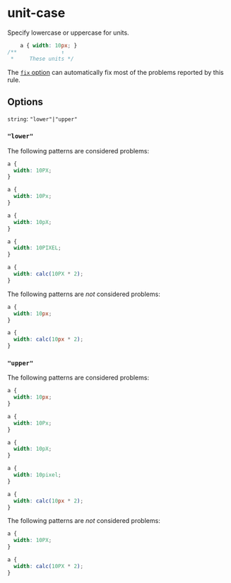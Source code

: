 # unit-case

Specify lowercase or uppercase for units.

```css
    a { width: 10px; }
/**              ↑
 *     These units */
```

The [`fix` option](../../../docs/user-guide/options.md#fix) can automatically fix most of the problems reported by this rule.

## Options

`string`: `"lower"|"upper"`

### `"lower"`

The following patterns are considered problems:

```css
a {
  width: 10PX;
}
```

```css
a {
  width: 10Px;
}
```

```css
a {
  width: 10pX;
}
```

```css
a {
  width: 10PIXEL;
}
```

```css
a {
  width: calc(10PX * 2);
}
```

The following patterns are _not_ considered problems:

```css
a {
  width: 10px;
}
```

```css
a {
  width: calc(10px * 2);
}
```

### `"upper"`

The following patterns are considered problems:

```css
a {
  width: 10px;
}
```

```css
a {
  width: 10Px;
}
```

```css
a {
  width: 10pX;
}
```

```css
a {
  width: 10pixel;
}
```

```css
a {
  width: calc(10px * 2);
}
```

The following patterns are _not_ considered problems:

```css
a {
  width: 10PX;
}
```

```css
a {
  width: calc(10PX * 2);
}
```

